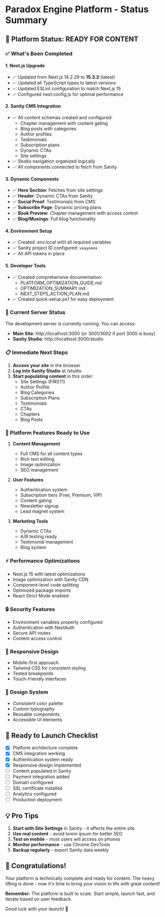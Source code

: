 # Paradox Engine Platform - Status Summary

## 🎉 Platform Status: READY FOR CONTENT

### ✅ What's Been Completed

#### 1. **Next.js Upgrade**
- ✅ Updated from Next.js 14.2.29 to **15.3.3** (latest)
- ✅ Updated all TypeScript types to latest versions
- ✅ Updated ESLint configuration to match Next.js 15
- ✅ Configured next.config.js for optimal performance

#### 2. **Sanity CMS Integration**
- ✅ All content schemas created and configured:
  - Chapter management with content gating
  - Blog posts with categories
  - Author profiles
  - Testimonials
  - Subscription plans
  - Dynamic CTAs
  - Site settings
- ✅ Studio navigation organized logically
- ✅ All components connected to fetch from Sanity

#### 3. **Dynamic Components**
- ✅ **Hero Section**: Fetches from site settings
- ✅ **Header**: Dynamic CTAs from Sanity
- ✅ **Social Proof**: Testimonials from CMS
- ✅ **Subscribe Page**: Dynamic pricing plans
- ✅ **Book Preview**: Chapter management with access control
- ✅ **Blog/Musings**: Full blog functionality

#### 4. **Environment Setup**
- ✅ Created .env.local with all required variables
- ✅ Sanity project ID configured: `veayoeex`
- ✅ All API tokens in place

#### 5. **Developer Tools**
- ✅ Created comprehensive documentation:
  - PLATFORM_OPTIMIZATION_GUIDE.md
  - OPTIMIZATION_SUMMARY.md
  - NEXT_STEPS_ACTION_PLAN.md
- ✅ Created quick-setup.ps1 for easy deployment

### 🚀 Current Server Status

The development server is currently running. You can access:

- **Main Site**: http://localhost:3000 (or 3001/3002 if port 3000 is busy)
- **Sanity Studio**: http://localhost:3000/studio

### 📋 Immediate Next Steps

1. **Access your site** in the browser
2. **Log into Sanity Studio** at /studio
3. **Start populating content** in this order:
   - Site Settings (FIRST!)
   - Author Profile
   - Blog Categories
   - Subscription Plans
   - Testimonials
   - CTAs
   - Chapters
   - Blog Posts

### 🎯 Platform Features Ready to Use

1. **Content Management**
   - Full CMS for all content types
   - Rich text editing
   - Image optimization
   - SEO management

2. **User Features**
   - Authentication system
   - Subscription tiers (Free, Premium, VIP)
   - Content gating
   - Newsletter signup
   - Lead magnet system

3. **Marketing Tools**
   - Dynamic CTAs
   - A/B testing ready
   - Testimonial management
   - Blog system

### ⚡ Performance Optimizations

- Next.js 15 with latest optimizations
- Image optimization with Sanity CDN
- Component-level code splitting
- Optimized package imports
- React Strict Mode enabled

### 🔒 Security Features

- Environment variables properly configured
- Authentication with NextAuth
- Secure API routes
- Content access control

### 📱 Responsive Design

- Mobile-first approach
- Tailwind CSS for consistent styling
- Tested breakpoints
- Touch-friendly interfaces

### 🎨 Design System

- Consistent color palette
- Custom typography
- Reusable components
- Accessible UI elements

## 🏁 Ready to Launch Checklist

- [x] Platform architecture complete
- [x] CMS integration working
- [x] Authentication system ready
- [x] Responsive design implemented
- [ ] Content populated in Sanity
- [ ] Payment integration added
- [ ] Domain configured
- [ ] SSL certificate installed
- [ ] Analytics configured
- [ ] Production deployment

## 💡 Pro Tips

1. **Start with Site Settings** in Sanity - it affects the entire site
2. **Use real content** - avoid lorem ipsum for better SEO
3. **Test on mobile** - most users will access on phones
4. **Monitor performance** - use Chrome DevTools
5. **Backup regularly** - export Sanity data weekly

## 🎊 Congratulations!

Your platform is technically complete and ready for content. The heavy lifting is done - now it's time to bring your vision to life with great content!

**Remember**: The platform is built to scale. Start simple, launch fast, and iterate based on user feedback.

Good luck with your launch! 🚀 